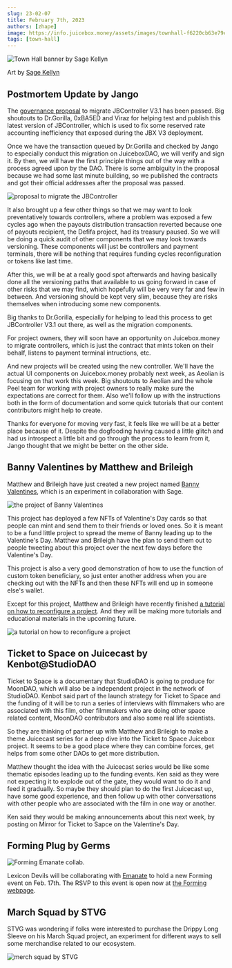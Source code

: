 ```yaml
---
slug: 23-02-07
title: February 7th, 2023
authors: [zhape]
image: https://info.juicebox.money/assets/images/townhall-f6220cb63e79e62f790a0ba4a041c68c.png
tags: [town-hall]
---
```



![Town Hall banner by Sage Kellyn](townhall.png) 

Art by [Sage Kellyn](https://twitter.com/SageKellyn)

## Postmortem Update by Jango

The [governance proposal](https://juicetool.xyz/snapshot/jbdao.eth/proposal/0x5b11df589ac1c3bfd40bce63351099e0223d12a1aaf5bd9439a5ba61bb302437) to migrate JBController V3.1 has been passed. Big shoutouts to Dr.Gorilla, 0xBA5ED and Viraz for helping test and publish this latest version of JBController, which is used to fix some reserved rate accounting inefficiency that exposed during the JBX V3 deployment.

Once we have the transaction queued by Dr.Gorilla and checked by Jango to especially conduct this migration on JuiceboxDAO, we will verify and sign it. By then, we will have the first principle things out of the way with a process agreed upon by the DAO. There is some ambiguity in the proposal because we had some last minute building, so we published the contracts and got their official addresses after the proposal was passed. 

![proposal to migrate the JBController](proposal_jbcontroller.png)

It also brought up a few other things so that we may want to look preventatively towards controllers, where a problem was exposed a few cycles ago when the payouts distribution transaction reverted because one of payouts recipient, the Defifa project, had its treasury paused. So we will be doing a quick audit of other components that we may look towards versioning. These components will just be controllers and payment terminals, there will be nothing that requires funding cycles reconfiguration or tokens like last time.

After this, we will be at a really good spot afterwards and having basically done all the versioning paths that available to us going forward in case of other risks that we may find, which hopefully will be very very far and few in between. And versioning should be kept very slim, because they are risks themselves when introducing some new components.

Big thanks to Dr.Gorilla, especially for helping to lead this process to get JBController V3.1 out there, as well as the migration components.

For project owners, they will soon have an opportunity on Juicebox.money to migrate controllers, which is just the contract that mints token on their behalf, listens to payment terminal intructions, etc. 

And new projects will be created using the new controller. We'll have the actual UI components on Juicebox.money probably next week, as Aeolian is focusing on that work this week. Big shoutouts to Aeolian and the whole Peel team for working with project owners to really make sure the expectations are correct for them. Also we'll follow up with the instructions both in the form of documentation and some quick tutorials that our content contributors might help to create.

Thanks for everyone for moving very fast, it feels like we will be at a better place because of it. Despite the dogfooding having caused a little glitch and had us introspect a little bit and go through the process to learn from it, Jango thought that we might be better on the other side.

## Banny Valentines by Matthew and Brileigh

Matthew and Brileigh have just created a new project named [Banny Valentines](https://juicebox.money/@bannyvalentines), which is an experiment in collaboration with Sage. 

![the project of Banny Valentines](project_bannyvalentines.png)

This project has deployed a few NFTs of Valentine's Day cards so that people can mint and send them to their friends or loved ones. So it is meant to be a fund little project to spread the meme of Banny leading up to the Valentine's Day. Matthew and Brileigh have the plan to send them out to people tweeting about this project over the next few days before the Valentine's Day.

This project is also a very good demonstration of how to use the function of custom token beneficiary, so just enter another address when you are checking out with the NFTs and then these NFTs will end up in someone else's wallet. 

Except for this project, Matthew and Brileigh have recently finished [a tutorial on how to reconfigure a project](https://info.juicebox.money/user/guides/reconfigure-project/). And they will be making more tutorials and educational materials in the upcoming future.

![a tutorial on how to reconfigure a project](tutorial_reconfig.png)

 

## Ticket to Space on Juicecast by Kenbot@StudioDAO

Ticket to Space is a documentary that StudioDAO is going to produce for MoonDAO, which will also be a independent project in the network of StudioDAO. Kenbot said part of the launch strategy for Ticket to Space and the funding of it will be to run a series of interviews with filmmakers who are associated with this film, other filmmakers who are doing other space related content, MoonDAO contributors and also some real life scientists.

So they are thinking of partner up with Matthew and Brileigh to make a theme Juicecast series for a deep dive into the Ticket to Space Juicebox project. It seems to be a good place where they can combine forces, get helps from some other DAOs to get more distribution. 

Matthew thought the idea with the Juicecast series would be like some thematic episodes leading up to the funding events. Ken said as they were not expecting it to explode out of the gate, they would want to do it and feed it gradually. So maybe they should plan to do the first Juicecast up, have some good experience, and then follow up with other conversations with other people who are associated with the film in one way or another.

Ken said they would be making announcements about this next week, by posting on Mirror for Ticket to Sapce on the Valentine's Day.

## Forming Plug by Germs

![Forming Emanate collab.](forming_rsvp.png)

Lexicon Devils will be collaborating with [Emanate](https://twitter.com/EmanateOfficial) to hold a new Forming event on Feb. 17th. The RSVP to this event is open now at [the Forming webpage](https://forming.lexicondevils.xyz/).

## March Squad by STVG

STVG was wondering if folks were interested to purchase the Drippy Long Sleeve on his March Squad project, an experiment for different ways to sell some merchandise related to our ecosystem. 

![merch squad by STVG](project_merchsquad.png)